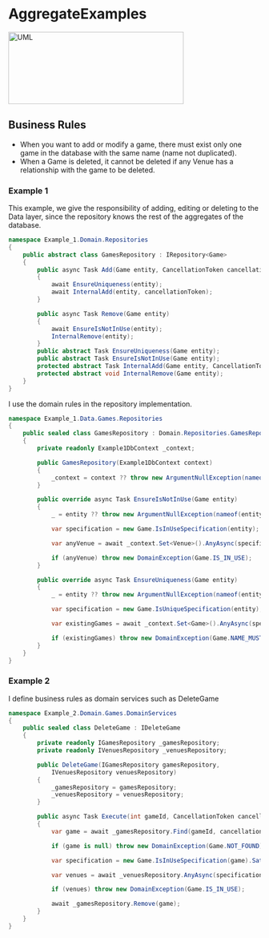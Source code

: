 # AggregateExamples

<img
  src="https://i.ibb.co/X8JNLcd/uml.png"
  alt="UML"
  width="350"
  height="144"
/>

## Business Rules

* When you want to add or modify a game, there must exist only one game in the database with the same name (name not duplicated).
* When a Game is deleted, it cannot be deleted if any Venue has a relationship with the game to be deleted.

### Example 1
This example, we give the responsibility of adding, editing or deleting to the Data layer, since the repository knows the rest of the aggregates of the database.

```csharp
namespace Example_1.Domain.Repositories
{
    public abstract class GamesRepository : IRepository<Game>
    {
        public async Task Add(Game entity, CancellationToken cancellationToken)
        {
            await EnsureUniqueness(entity);
            await InternalAdd(entity, cancellationToken);
        }

        public async Task Remove(Game entity)
        {
            await EnsureIsNotInUse(entity);
            InternalRemove(entity);
        }
        public abstract Task EnsureUniqueness(Game entity);
        public abstract Task EnsureIsNotInUse(Game entity);
        protected abstract Task InternalAdd(Game entity, CancellationToken cancellationToken);
        protected abstract void InternalRemove(Game entity);
    }
}
```

I use the domain rules in the repository implementation.

```csharp
namespace Example_1.Data.Games.Repositories
{
    public sealed class GamesRepository : Domain.Repositories.GamesRepository
    {
        private readonly Example1DbContext _context;

        public GamesRepository(Example1DbContext context)
        {
            _context = context ?? throw new ArgumentNullException(nameof(context));
        }

        public override async Task EnsureIsNotInUse(Game entity)
        {
            _ = entity ?? throw new ArgumentNullException(nameof(entity));

            var specification = new Game.IsInUseSpecification(entity);

            var anyVenue = await _context.Set<Venue>().AnyAsync(specification.SatisfiedBy());

            if (anyVenue) throw new DomainException(Game.IS_IN_USE);
        }

        public override async Task EnsureUniqueness(Game entity)
        {
            _ = entity ?? throw new ArgumentNullException(nameof(entity));

            var specification = new Game.IsUniqueSpecification(entity);

            var existingGames = await _context.Set<Game>().AnyAsync(specification.SatisfiedBy());

            if (existingGames) throw new DomainException(Game.NAME_MUST_UNIQUE);
        }
    }
}
```

### Example 2

I define business rules as domain services such as DeleteGame

```csharp
namespace Example_2.Domain.Games.DomainServices
{
    public sealed class DeleteGame : IDeleteGame
    {
        private readonly IGamesRepository _gamesRepository;
        private readonly IVenuesRepository _venuesRepository;

        public DeleteGame(IGamesRepository gamesRepository,
            IVenuesRepository venuesRepository)
        {
            _gamesRepository = gamesRepository;
            _venuesRepository = venuesRepository;
        }

        public async Task Execute(int gameId, CancellationToken cancellationToken)
        {
            var game = await _gamesRepository.Find(gameId, cancellationToken);

            if (game is null) throw new DomainException(Game.NOT_FOUND);

            var specification = new Game.IsInUseSpecification(game).SatisfiedBy();

            var venues = await _venuesRepository.AnyAsync(specification, cancellationToken);

            if (venues) throw new DomainException(Game.IS_IN_USE);

            await _gamesRepository.Remove(game);
        }
    }
}
```

